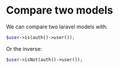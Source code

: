 # Compare two models

We can compare two laravel models with:
```php
$user->is(auth()->user());
```

Or the inverse:
```php
$user->isNot(auth()->user());
```
